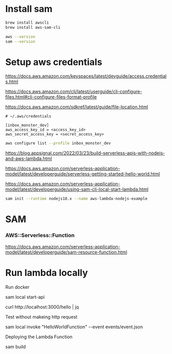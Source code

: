 # Install sam

```sh
brew install awscli
brew install aws-sam-cli

aws --version
sam --version
```

# Setup aws credentials

https://docs.aws.amazon.com/keyspaces/latest/devguide/access.credentials.html

https://docs.aws.amazon.com/cli/latest/userguide/cli-configure-files.html#cli-configure-files-format-profile

https://docs.aws.amazon.com/sdkref/latest/guide/file-location.html

```
# ~/.aws/credentials

[inbox_monster_dev]
aws_access_key_id = <access_key_id>
aws_secret_access_key = <secret_access_key>
```

```sh
aws configure list --profile inbox_monster_dev
```

https://blog.appsignal.com/2022/03/23/build-serverless-apis-with-nodejs-and-aws-lambda.html

https://docs.aws.amazon.com/serverless-application-model/latest/developerguide/serverless-getting-started-hello-world.html

https://docs.aws.amazon.com/serverless-application-model/latest/developerguide/using-sam-cli-local-start-lambda.html

```sh
sam init --runtime nodejs18.x --name aws-lambda-nodejs-example
```

# SAM

### AWS::Serverless::Function

https://docs.aws.amazon.com/serverless-application-model/latest/developerguide/sam-resource-function.html

# Run lambda locally

Run docker

sam local start-api

curl http://localhost:3000/hello | jq

Test without makeing http request

sam local invoke "HelloWorldFunction" --event events/event.json

Deploying the Lambda Function

sam build
